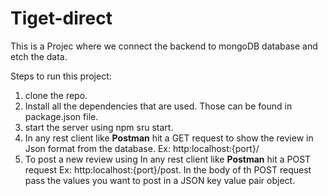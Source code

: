 # Tiget-direct

This is a Projec where we connect the backend to mongoDB database and etch the data.

Steps to run this project:

1. clone the repo.
2. Install all the dependencies that are used. Those can be found in package.json file.
3. start the server using npm sru start.
4. In any rest client like **Postman** hit a GET request to show the review in Json format from the database. Ex: http:localhost:{port}/
5. To post a new review using In any rest client like **Postman** hit a POST request Ex: http:localhost:{port}/post. In the body of th POST request pass the values you want to post in a JSON key value pair object.
